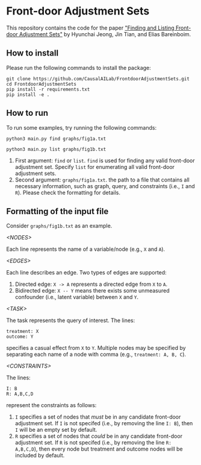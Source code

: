 # Front-door Adjustment Sets

This repository contains the code for the paper ["Finding and Listing Front-door Adjustment Sets"](https://arxiv.org/abs/2210.05816) by Hyunchai Jeong, Jin Tian, and Elias Bareinboim.

## How to install

Please run the following commands to install the package:

```
git clone https://github.com/CausalAILab/FrontdoorAdjustmentSets.git
cd FrontdoorAdjustmentSets
pip install -r requirements.txt
pip install -e .
```

## How to run

To run some examples, try running the following commands:

```
python3 main.py find graphs/fig1a.txt
```

```
python3 main.py list graphs/fig1b.txt
```

1. First argument: `find` or `list`. `find` is used for finding any valid front-door adjustment set. Specify `list` for enumerating all valid front-door adjustment sets.
2. Second argument: `graphs/fig1a.txt`. the path to a file that contains all necessary information, such as graph, query, and constraints (i.e., `I` and `R`). Please check the formatting for details.

## Formatting of the input file

Consider `graphs/fig1b.txt` as an example.

*&#60;NODES&#62;*

Each line represents the name of a variable/node (e.g., `X` and `A`).

*&#60;EDGES&#62;*

Each line describes an edge. Two types of edges are supported:

1. Directed edge: `X -> A` represents a directed edge from `X` to `A`.
2. Bidirected edge: `X -- Y` means there exists some unmeasured confounder (i.e., latent variable) between `X` and `Y`.

*&#60;TASK&#62;*

The task represents the query of interest. The lines:

```
treatment: X
outcome: Y
```

specifies a casual effect from `X` to `Y`. Multiple nodes may be specified by separating each name of a node with comma (e.g., `treatment: A, B, C`).

*&#60;CONSTRAINTS&#62;*

The lines:

```
I: B
R: A,B,C,D
```

represent the constraints as follows:
1. `I` specifies a set of nodes that *must* be in any candidate front-door adjustment set. If `I` is not specifed (i.e., by removing the line `I: B`), then `I` will be an empty set by default.
2. `R` specifies a set of nodes that *could* be in any candidate front-door adjustment set. If `R` is not specifed (i.e., by removing the line `R: A,B,C,D`), then every node but treatment and outcome nodes will be included by default.
